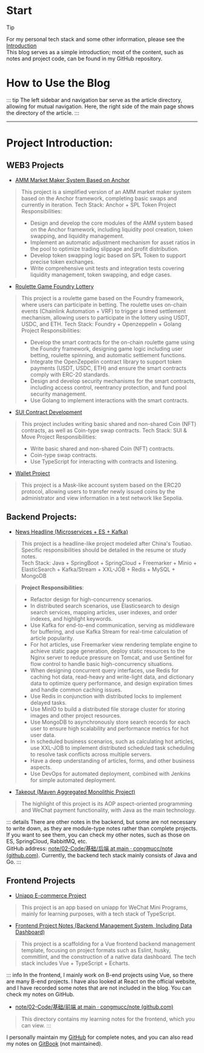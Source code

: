 # Start
> [!TIP]
> For my personal tech stack and some other information, please see the [Introduction](./introduce.md)<br>
This blog serves as a simple introduction; most of the content, such as notes and project code, can be found in my GitHub repository.

# How to Use the Blog
::: tip
The left sidebar and navigation bar serve as the article directory, allowing for mutual navigation. Here, the right side of the main page shows the directory of the article.
:::

---

# Project Introduction:

## WEB3 Projects
- [AMM Market Maker System Based on Anchor](https://github.com/congmucc/anchor-spl-amm)
> This project is a simplified version of an AMM market maker system based on the Anchor framework, completing basic swaps and currently in iteration.
> Tech Stack: Anchor + SPL Token
> Project Responsibilities:
> - Design and develop the core modules of the AMM system based on the Anchor framework, including liquidity pool creation, token swapping, and liquidity management.
> - Implement an automatic adjustment mechanism for asset ratios in the pool to optimize trading slippage and profit distribution.
> - Develop token swapping logic based on SPL Token to support precise token exchanges.
> - Write comprehensive unit tests and integration tests covering liquidity management, token swapping, and edge cases.

- [Roulette Game Foundry Lottery](https://github.com/congmucc/foundry-lottery)
> This project is a roulette game based on the Foundry framework, where users can participate in betting. The roulette uses on-chain events (Chainlink Automation + VRF) to trigger a timed settlement mechanism, allowing users to participate in the lottery using USDT, USDC, and ETH.
> Tech Stack: Foundry + Openzeppelin + Golang
> Project Responsibilities:
> - Develop the smart contracts for the on-chain roulette game using the Foundry framework, designing game logic including user betting, roulette spinning, and automatic settlement functions.
> - Integrate the OpenZeppelin contract library to support token payments (USDT, USDC, ETH) and ensure the smart contracts comply with ERC-20 standards.
> - Design and develop security mechanisms for the smart contracts, including access control, reentrancy protection, and fund pool security management.
> - Use Golang to implement interactions with the smart contracts.

- [SUI Contract Development](https://github.com/congmucc/letsmove/tree/main/mover/congmucc)
> This project includes writing basic shared and non-shared Coin (NFT) contracts, as well as Coin-type swap contracts.
> Tech Stack: SUI & Move
> Project Responsibilities:
> - Write basic shared and non-shared Coin (NFT) contracts.
> - Coin-type swap contracts.
> - Use TypeScript for interacting with contracts and listening.

- [Wallet Project](../project/WEB3/钱包项目/钱包项目.md)
> This project is a Mask-like account system based on the ERC20 protocol, allowing users to transfer newly issued coins by the administrator and view information in a test network like Sepolia.

## Backend Projects:
- [News Headline (Microservices + ES + Kafka)](../project/闻讯头条/闻讯头条.md)
> This project is a headline-like project modeled after China's Toutiao. Specific responsibilities should be detailed in the resume or study notes.<br>
Tech Stack: Java + SpringBoot + SpringCloud + Freemarker + Minio + ElasticSearch + Kafka/Stream + XXL-JOB + Redis + MySQL + MongoDB<br>

> **Project Responsibilities**:
> - Refactor design for high-concurrency scenarios.
> - In distributed search scenarios, use Elasticsearch to design search services, mapping articles, user indexes, and order indexes, and highlight keywords.
> - Use Kafka for end-to-end communication, serving as middleware for buffering, and use Kafka Stream for real-time calculation of article popularity.
> - For hot articles, use Freemarker view rendering template engine to achieve static page generation, deploy static resources to the Nginx server to reduce pressure on Tomcat, and use Sentinel for flow control to handle basic high-concurrency situations.
> - When designing concurrent query interfaces, use Redis for caching hot data, read-heavy and write-light data, and dictionary data to optimize query performance, and design expiration times and handle common caching issues.
> - Use Redis in conjunction with distributed locks to implement delayed tasks.
> - Use MinIO to build a distributed file storage cluster for storing images and other project resources.
> - Use MongoDB to asynchronously store search records for each user to ensure high scalability and performance metrics for hot user data.
> - In scheduled business scenarios, such as calculating hot articles, use XXL-JOB to implement distributed scheduled task scheduling to resolve task conflicts across multiple servers.
> - Have a deep understanding of articles, forms, and other business aspects.
> - Use DevOps for automated deployment, combined with Jenkins for simple automated deployment.

- [Takeout (Maven Aggregated Monolithic Project)](../project/外卖项目.md)
> The highlight of this project is its AOP aspect-oriented programming and WeChat payment functionality, with Java as the main technology.

::: details
There are other notes in the backend, but some are not necessary to write down, as they are module-type notes rather than complete projects. If you want to see them, you can check my other notes, such as those on ES, SpringCloud, RabbitMQ, etc.<br>
GitHub address: [note/02-Code/基础/后端 at main · congmucc/note (github.com)](https://github.com/congmucc/note/tree/main/02-Code/基础/后端).
Currently, the backend tech stack mainly consists of Java and Go.
:::

## Frontend Projects
- [Uniapp E-commerce Project](../project/uniapp电商项目/uniapp电商项目.md)
> This project is an app based on uniapp for WeChat Mini Programs, mainly for learning purposes, with a tech stack of TypeScript.

- [Frontend Project Notes (Backend Management System, Including Data Dashboard)](../project/前端项目笔记/前端项目笔记.md)
> This project is a scaffolding for a Vue frontend backend management template, focusing on project formats such as Eslint, husky, commitlint, and the construction of a native data dashboard. The tech stack includes Vue + TypeScript + Echarts.

::: info
In the frontend, I mainly work on B-end projects using Vue, so there are many B-end projects. I have also looked at React on the official website, and I have recorded some notes that are not included in the blog. You can check my notes on GitHub.
- [note/02-Code/基础/前端 at main · congmucc/note (github.com)](https://github.com/congmucc/note/tree/main/02-Code/%E5%9F%BA%E7%A1%80/%E5%89%8D%E7%AB%AF)
> This directory contains my learning notes for the frontend, which you can view.
:::

I personally maintain my [GitHub](https://github.com/congmucc/note) for complete notes, and you can also read my notes on [GitBook](https://congmu.gitbook.io/note/) (not maintained).